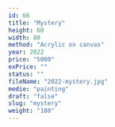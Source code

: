 ```yaml
---
id: 66
title: "Mystery"
height: 60
width: 80
method: "Acrylic on canvas"
year: 2022
price: "5000"
exPrice: ""
status: ""
fileName: "2022-mystery.jpg"
medie: "painting"
draft: "false"
slug: "mystery"
weight: "180"
---
```

